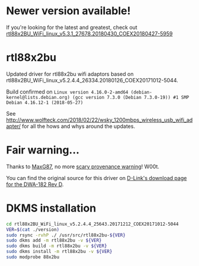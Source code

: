 # Newer version available!

If you're looking for the latest and greatest, check out [rtl88x2BU_WiFi_linux_v5.3.1_27678.20180430_COEX20180427-5959
](https://github.com/cilynx/rtl88x2BU_WiFi_linux_v5.3.1_27678.20180430_COEX20180427-5959
)

# rtl88x2bu

Updated driver for rtl88x2bu wifi adaptors based on rtl88x2BU_WiFi_linux_v5.2.4.4_26334.20180126_COEX20171012-5044.

Build confirmed on `Linux version 4.16.0-2-amd64 (debian-kernel@lists.debian.org) (gcc version 7.3.0 (Debian 7.3.0-19)) #1 SMP Debian 4.16.12-1 (2018-05-27)`

See http://www.wolfteck.com/2018/02/22/wsky_1200mbps_wireless_usb_wifi_adapter/ for all the hows and whys around the updates.

# Fair warning...

Thanks to [MaxG87](https://github.com/cilynx/rtl88x2BU_WiFi_linux_v5.2.4.4_25643.20171212_COEX20171012-5044/issues/3), no more [scary provenance warning](https://github.com/cilynx/rtl88x2BU_WiFi_linux_v5.2.4.4_25643.20171212_COEX20171012-5044#fair-warning)! W00t.

You can find the original source for this driver on [D-Link's download page for the DWA-182 Rev D](https://support.dlink.com/ProductInfo.aspx?m=DWA-182).

# DKMS installation

```bash
cd rtl88x2BU_WiFi_linux_v5.2.4.4_25643.20171212_COEX20171012-5044
VER=$(cat ./version)
sudo rsync -rvhP ./ /usr/src/rtl88x2bu-${VER}
sudo dkms add -m rtl88x2bu -v ${VER}
sudo dkms build -m rtl88x2bu -v ${VER}
sudo dkms install -m rtl88x2bu -v ${VER}
sudo modprobe 88x2bu
```
